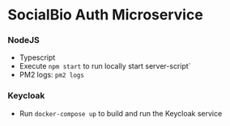 # SocialBio Auth Microservice

### NodeJS
- Typescript
- Execute `npm start` to run locally start server-script`
- PM2 logs: `pm2 logs`

### Keycloak
- Run `docker-compose up` to build and run the Keycloak service
